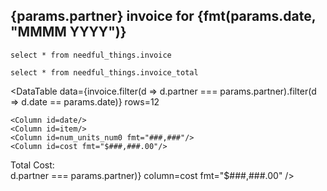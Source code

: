 ## {params.partner} invoice for {fmt(params.date, "MMMM YYYY")}

```invoice
select * from needful_things.invoice
```

```invoice_total
select * from needful_things.invoice_total
```




<DataTable 
    data={invoice.filter(d => d.partner === params.partner).filter(d => d.date == params.date)} 
    rows=12
>
    <Column id=date/>
    <Column id=item/>
    <Column id=num_units_num0 fmt="###,###"/>
    <Column id=cost fmt="$###,###.00"/>
</DataTable>



<div class="flex justify-between text-sm font-bold ml-2 mr-4 mb-6">
<div>Total Cost:</div>
<div>
    <Value data={invoice_total.filter(d => d.partner === params.partner)} column=cost fmt="$###,###.00" />
</div>
</div>
